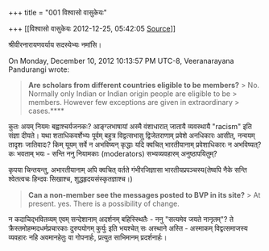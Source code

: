 +++
title = "001 विश्वासो वासुकेयः"

+++
[[विश्वासो वासुकेयः	2012-12-25, 05:42:05 [Source](https://groups.google.com/g/bvparishat/c/UDxDJ0kgFwA)]]



श्रीवीरनारायणवर्याय सदस्येभ्यः नमांसि।

  
  
On Monday, December 10, 2012 10:13:57 PM UTC-8, Veeranarayana Pandurangi wrote:

> **Are scholars from different countries eligible to be members?** >
> No. Normally only Indian or Indian origin people are eligible to be > members. However few exceptions are given in extraordinary > cases.****

कुतः अयम् नियमः बह्वाश्चर्यजनकः? आङ्ग्लभाषायां अस्मै वंशाधारात् जातायै व्यवस्थायै "racism" इति संज्ञा दीयते। यथा शताधिकवर्शेभ्यः पूर्वम् बहुत्र विद्वत्सभासु द्विजेतराणाम् प्रवेशे अनधिकारः आसीत्, नन्वयम् तादृशः जातिवादः? किम् यूयम् सर्वे न अभविष्यन् कृद्धाः यदि क्वचित् भारतीयानाम् प्रवेशाधिकारः न अभविष्यत्? कः भवताम् भयः - सन्ति ननु नियामकाः (moderators) सभ्यव्यवहारम् अनुष्ठापयितुम्?  
  
कृपया चिन्तयन्तु, अभारतीयानाम् अपि क्वचित् वर्तते गंभीरजिज्ञासा भारतीयप्रपञ्चस्य(तेष्वपि नैके सन्ति श्वेतत्वचः हिन्दवः सिखाश्च, शुद्धहृदयसंस्कृतज्ञाश्च।)  



> **Can a non-member see the messages posted to BVP in its site?** >
> At present. yes. There is a possibility of change.

न कदाचिद्भवितव्यम् एवम् सन्देशानाम् अदर्शनम् बहिस्स्थितैः - ननु "सत्यमेव जयते नानृतम्"? ते क्रैस्तमोहम्मदधर्मप्रचारकाः दुरुपयोगम् कुर्युः इति भयश्चेत् सः अस्थाने अस्ति - अस्माकम् विद्वत्समाजस्य व्यवहारः नहि अवमानहेतुः वा गोपनार्हः, प्रत्युत साभिमानम् प्रदर्शनार्हः।

  

